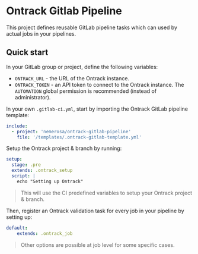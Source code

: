 # Ontrack Gitlab Pipeline

This project defines reusable GitLab pipeline tasks which can used by actual jobs in your pipelines.

## Quick start

In your GitLab group or project, define the following variables:

* `ONTRACK_URL` - the URL of the Ontrack instance.
* `ONTRACK_TOKEN` - an API token to connect to the Ontrack instance. The `AUTOMATION` global permission is recommended (instead of administrator).

In your own `.gitlab-ci.yml`, start by importing the Ontrack GitLab pipeline template:

```yaml
include:
  - project: 'nemerosa/ontrack-gitlab-pipeline'
    file: '/templates/.ontrack-gitlab-template.yml'
```

Setup the Ontrack project & branch by running:

```yaml
setup:
  stage: .pre
  extends: .ontrack_setup
  script: |
    echo "Setting up Ontrack"
```

> This will use the CI predefined variables to setup your Ontrack project & branch.

Then, register an Ontrack validation task for every job in your pipeline by setting up:

```yaml
default:
    extends: .ontrack_job
```

> Other options are possible at job level for some specific cases.

